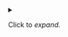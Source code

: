 <details>
<summary>

Click to _expand._

</summary>

These details _remain_ **hidden** until expanded.

```
PASTE LOGS HERE
```

</details>